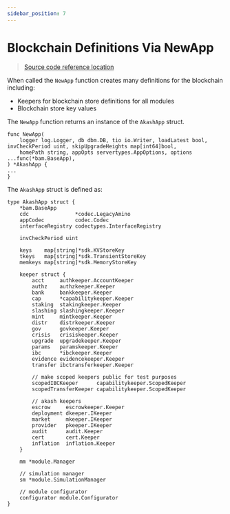 ```yaml
---
sidebar_position: 7
---
```


# Blockchain Definitions Via NewApp

> [Source code reference location](https://github.com/akash-network/node/blob/52d5ee5caa2c6e5a5e59893d903d22fe450d6045/app/app.go#L179)

When called the `NewApp` function creates many definitions for the blockchain including:

* Keepers for blockchain store definitions for all modules
* Blockchain store key values

The `NewApp` function returns an instance of the `AkashApp` struct.

```
func NewApp(
	logger log.Logger, db dbm.DB, tio io.Writer, loadLatest bool, invCheckPeriod uint, skipUpgradeHeights map[int64]bool,
	homePath string, appOpts servertypes.AppOptions, options ...func(*bam.BaseApp),
) *AkashApp {
...
}
```

The `AkashApp` struct is defined as:

```
type AkashApp struct {
	*bam.BaseApp
	cdc               *codec.LegacyAmino
	appCodec          codec.Codec
	interfaceRegistry codectypes.InterfaceRegistry

	invCheckPeriod uint

	keys    map[string]*sdk.KVStoreKey
	tkeys   map[string]*sdk.TransientStoreKey
	memkeys map[string]*sdk.MemoryStoreKey

	keeper struct {
		acct     authkeeper.AccountKeeper
		authz    authzkeeper.Keeper
		bank     bankkeeper.Keeper
		cap      *capabilitykeeper.Keeper
		staking  stakingkeeper.Keeper
		slashing slashingkeeper.Keeper
		mint     mintkeeper.Keeper
		distr    distrkeeper.Keeper
		gov      govkeeper.Keeper
		crisis   crisiskeeper.Keeper
		upgrade  upgradekeeper.Keeper
		params   paramskeeper.Keeper
		ibc      *ibckeeper.Keeper
		evidence evidencekeeper.Keeper
		transfer ibctransferkeeper.Keeper

		// make scoped keepers public for test purposes
		scopedIBCKeeper      capabilitykeeper.ScopedKeeper
		scopedTransferKeeper capabilitykeeper.ScopedKeeper

		// akash keepers
		escrow     escrowkeeper.Keeper
		deployment dkeeper.IKeeper
		market     mkeeper.IKeeper
		provider   pkeeper.IKeeper
		audit      audit.Keeper
		cert       cert.Keeper
		inflation  inflation.Keeper
	}

	mm *module.Manager

	// simulation manager
	sm *module.SimulationManager

	// module configurator
	configurator module.Configurator
}
```